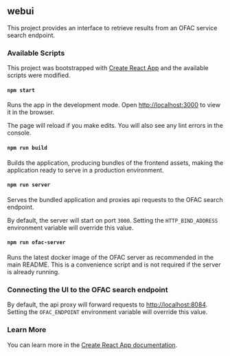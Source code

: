 ## webui

This project provides an interface to retrieve results from an OFAC service search endpoint.

### Available Scripts

This project was bootstrapped with [Create React App](https://github.com/facebook/create-react-app) and the available scripts were modified.

#### `npm start`

Runs the app in the development mode. Open [http://localhost:3000](http://localhost:3000) to view it in the browser.

The page will reload if you make edits. You will also see any lint errors in the console.

#### `npm run build`

Builds the application, producing bundles of the frontend assets, making the application ready to serve in a production environment.

#### `npm run server`

Serves the bundled application and proxies api requests to the OFAC search endpoint.

By default, the server will start on port `3000`. Setting the `HTTP_BIND_ADDRESS` environment variable will override this value.

#### `npm run ofac-server`

Runs the latest docker image of the OFAC server as recommended in the main README. This is a convenience script and is not required if the server is already running.

### Connecting the UI to the OFAC search endpoint

By default, the api proxy will forward requests to [http://localhost:8084](http://localhost:8084). Setting the `OFAC_ENDPOINT` environment variable will override this value.

### Learn More

You can learn more in the [Create React App documentation](https://facebook.github.io/create-react-app/docs/getting-started).
